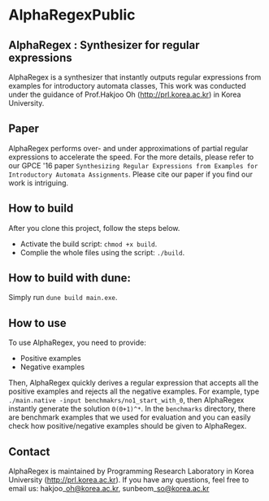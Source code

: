 # AlphaRegexPublic

## AlphaRegex : Synthesizer for regular expressions
AlphaRegex is a synthesizer 
that instantly outputs regular expressions from examples
for introductory automata classes,
This work was conducted under the guidance of 
Prof.Hakjoo Oh (http://prl.korea.ac.kr)
in Korea University.

## Paper
AlphaRegex performs over- and under approximations 
of partial regular expressions to accelerate the speed.
For the more details, please refer to 
our GPCE '16 paper ```Synthesizing Regular Expressions from Examples for Introductory Automata Assignments```.
Please cite our paper if you find our work is intriguing.

## How to build
After you clone this project, follow the steps below.
-   Activate the build script: ```chmod +x build```.
-   Complie the whole files using the script: ```./build```.

## How to build with dune:
Simply run ```dune build main.exe```.


## How to use
To use AlphaRegex, you need to provide:
-   Positive examples
-   Negative examples

Then, AlphaRegex quickly derives a regular expression
that accepts all the positive examples and 
rejects all the negative examples.
For example, type ```./main.native -input benchmakrs/no1_start_with_0```,
then AlphaRegex instantly generate the solution ```0(0+1)^*```.
In the ```benchmarks``` directory, there are benchmark examples
that we used for evaluation and you can easily check 
how positive/negative examples should be given to AlphaRegex.

## Contact
AlphaRegex is maintained by Programming Research Laboratory in Korea University
(http://prl.korea.ac.kr).
If you have any questions, feel free to email us: 
hakjoo\_oh@korea.ac.kr, sunbeom\_so@korea.ac.kr 
